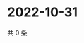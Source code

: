 # 2022-10-31

共 0 条

<!-- BEGIN WEIBO -->
<!-- 最后更新时间 Mon Oct 31 2022 13:32:42 GMT+0800 (China Standard Time) -->

<!-- END WEIBO -->
